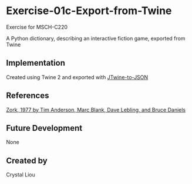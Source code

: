 # Exercise-01c-Export-from-Twine

Exercise for MSCH-C220

A Python dictionary, describing an interactive fiction game, exported from Twine

## Implementation
Created using Twine 2 and exported with [JTwine-to-JSON](https://github.com/BL-MSCH-C220-S22/JTwine-to-JSON)

## References
[Zork, 1977 by Tim Anderson, Marc Blank, Dave Lebling, and Bruce Daniels](https://en.wikipedia.org/wiki/Zork)

## Future Development
None

## Created by
Crystal Liou
```
